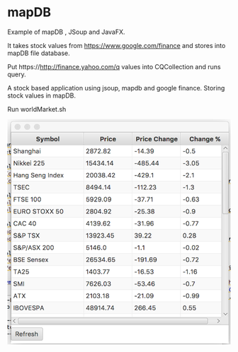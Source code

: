 # mapDB
Example of mapDB , JSoup and JavaFX.

It takes stock values from https://www.google.com/finance and stores into mapDB file database.

Put https://http://finance.yahoo.com/q values into CQCollection and runs query.

A stock based application using jsoup, mapdb and google finance. Storing stock values in mapDB.

Run worldMarket.sh

![World Market with Java FX, MapDB, GoogleFinance](WorldMarketScreenShot.png)
